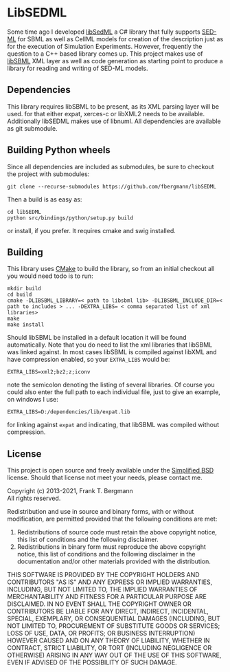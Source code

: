 # LibSEDML
Some time ago I developed [libSedML](http://libsedml.sf.net) a C# library that fully supports [SED-ML](http://sed-ml.org) for SBML as well as CellML models for creation of the description just as for the execution of Simulation Experiments. However, frequently the question to a C++ based library comes up. This project makes use of [libSBML](http://sbml.org/Software/libSBML) XML layer as well as code generation as starting point to produce a library for reading and writing of SED-ML models.

## Dependencies

This library requires libSBML to be present, as its XML parsing layer will be used. for that either expat, xerces-c or libXML2 needs to be available. Additionally libSEDML makes use of libnuml. All dependencies are available as git submodule. 

## Building Python wheels

Since all dependencies are included as submodules, be sure to checkout the project with submodules:

	git clone --recurse-submodules https://github.com/fbergmann/libSEDML

Then a build is as easy as: 

	cd libSEDML
	python src/bindings/python/setup.py build

or install, if you prefer. It requires cmake and swig installed. 

## Building

This library uses [CMake](http://cmake.org) to build the library, so from an initial checkout all you would need todo is to run:


    mkdir build  
    cd build
    cmake -DLIBSBML_LIBRARY=< path to libsbml lib> -DLIBSBML_INCLUDE_DIR=< path to includes > ... -DEXTRA_LIBS= < comma separated list of xml libraries> 
    make  
    make install

Should libSBML be installed in a default location it will be found automatically. Note that you do need to list the xml libraries that libSBML was linked against. In most cases libSBML is compiled against libXML and have compression enabled, so your `EXTRA_LIBS` would be:

	EXTRA_LIBS=xml2;bz2;z;iconv

note the semicolon denoting the listing of several libraries. Of course you could also enter the full path to each individual file, just to give an example, on windows I use: 

	EXTRA_LIBS=D:/dependencies/lib/expat.lib

for linking against `expat` and indicating, that libSBML was compiled without compression.

## License

This project is open source and freely available under the [Simplified BSD](http://opensource.org/licenses/BSD-2-Clause) license. Should that license not meet your needs, please contact me.


Copyright (c) 2013-2021, Frank T. Bergmann  
All rights reserved.

Redistribution and use in source and binary forms, with or without
modification, are permitted provided that the following conditions are met:

1. Redistributions of source code must retain the above copyright notice, this
   list of conditions and the following disclaimer.
2. Redistributions in binary form must reproduce the above copyright notice,
   this list of conditions and the following disclaimer in the documentation
   and/or other materials provided with the distribution.

THIS SOFTWARE IS PROVIDED BY THE COPYRIGHT HOLDERS AND CONTRIBUTORS "AS IS" AND
ANY EXPRESS OR IMPLIED WARRANTIES, INCLUDING, BUT NOT LIMITED TO, THE IMPLIED
WARRANTIES OF MERCHANTABILITY AND FITNESS FOR A PARTICULAR PURPOSE ARE
DISCLAIMED. IN NO EVENT SHALL THE COPYRIGHT OWNER OR CONTRIBUTORS BE LIABLE FOR
ANY DIRECT, INDIRECT, INCIDENTAL, SPECIAL, EXEMPLARY, OR CONSEQUENTIAL DAMAGES
(INCLUDING, BUT NOT LIMITED TO, PROCUREMENT OF SUBSTITUTE GOODS OR SERVICES;
LOSS OF USE, DATA, OR PROFITS; OR BUSINESS INTERRUPTION) HOWEVER CAUSED AND
ON ANY THEORY OF LIABILITY, WHETHER IN CONTRACT, STRICT LIABILITY, OR TORT
(INCLUDING NEGLIGENCE OR OTHERWISE) ARISING IN ANY WAY OUT OF THE USE OF THIS
SOFTWARE, EVEN IF ADVISED OF THE POSSIBILITY OF SUCH DAMAGE.
